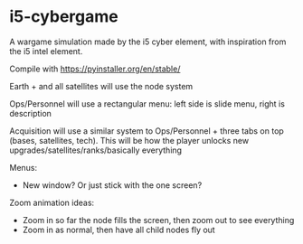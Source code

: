 # i5-cybergame
A wargame simulation made by the i5 cyber element, with inspiration from the i5 intel element.


Compile with https://pyinstaller.org/en/stable/

Earth + and all satellites will use the node system

Ops/Personnel will use a rectangular menu: left side is slide menu, right is description

Acquisition will use a similar system to Ops/Personnel + three tabs on top (bases, satellites, tech). This will be how the player unlocks new upgrades/satellites/ranks/basically everything

Menus:
- New window? Or just stick with the one screen?

Zoom animation ideas:
- Zoom in so far the node fills the screen, then zoom out to see everything
- Zoom in as normal, then have all child nodes fly out
